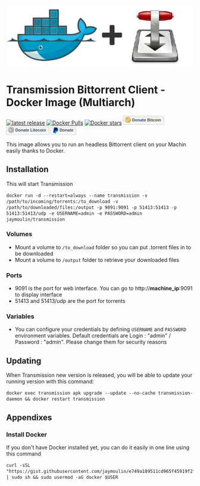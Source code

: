 ![logo](logo.png)

Transmission Bittorrent Client - Docker Image (Multiarch)
===

[![latest release](https://img.shields.io/github/release/jaymoulin/docker-transmission.svg "latest release")](http://github.com/jaymoulin/docker-transmission/releases)
[![Docker Pulls](https://img.shields.io/docker/pulls/jaymoulin/transmission.svg)](https://hub.docker.com/r/jaymoulin/transmission/)
[![Docker stars](https://img.shields.io/docker/stars/jaymoulin/transmission.svg)](https://hub.docker.com/r/jaymoulin/transmission/)
[![Bitcoin donation](https://github.com/jaymoulin/jaymoulin.github.io/raw/master/btc.png "Bitcoin donation")](https://m.freewallet.org/id/374ad82e/btc)
[![Litecoin donation](https://github.com/jaymoulin/jaymoulin.github.io/raw/master/ltc.png "Litecoin donation")](https://m.freewallet.org/id/374ad82e/ltc)
[![PayPal donation](https://github.com/jaymoulin/jaymoulin.github.io/raw/master/ppl.png "PayPal donation")](https://www.paypal.me/jaymoulin)

This image allows you to run an headless Bittorrent client on your Machin easily thanks to Docker.

Installation
---

This will start Transmission
```
docker run -d --restart=always --name transmission -v /path/to/incoming/torrents:/to_download -v /path/to/downloaded/files:/output -p 9091:9091 -p 51413:51413 -p 51413:51413/udp -e USERNAME=admin -e PASSWORD=admin jaymoulin/transmission
```

### Volumes

* Mount a volume to `/to_download` folder so you can put .torrent files in to be downloaded
* Mount a volume to `/output` folder to retrieve your downloaded files

### Ports

* 9091 is the port for web interface. You can go to http://__machine_ip__:9091 to display interface
* 51413 and 51413/udp are the port for torrents

### Variables

* You can configure your credentials by defining `USERNAME` and `PASSWORD` environment variables. Default credentials are Login : "admin" / Password : "admin". Please change them for security reasons


Updating
---

When Transmission new version is released, you will be able to update your running version with this command:
 
```
docker exec transmission apk upgrade --update --no-cache transmission-daemon && docker restart transmission
```

Appendixes
---

### Install Docker

If you don't have Docker installed yet, you can do it easily in one line using this command
 
```
curl -sSL "https://gist.githubusercontent.com/jaymoulin/e749a189511cd965f45919f2f99e45f3/raw/0e650b38fde684c4ac534b254099d6d5543375f1/ARM%2520(Raspberry%2520PI)%2520Docker%2520Install" | sudo sh && sudo usermod -aG docker $USER
```

